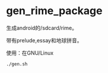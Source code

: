 # gen_rime_package
生成android的/sdcard/rime。

带有prelude,essay和地球拼音。

使用：在GNU/Linux

```
./gen.sh
```

